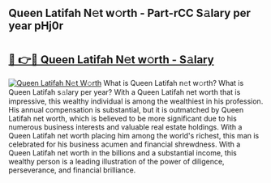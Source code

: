 ## Queen Latifah N𝚎t w𝚘rth - Part-rCC S𝚊lary per year pHj0r

# <h2><a href="http://gc20fo.nevu.top/?p=Queen+Latifah">🔗 👉🔴 Queen Latifah N𝚎t w𝚘rth - S𝚊lary</a></h2>

[![Queen Latifah N𝚎t W𝚘rth](https://i.imgur.com/Oavwk0R.jpeg)](http://gc20fo.nevu.top/?p=Queen+Latifah)
What is Queen Latifah n𝚎t w𝚘rth? What is Queen Latifah s𝚊lary per year?
With a Queen Latifah net worth that is impressive, this wealthy individual is among the wealthiest in his profession. His annual compensation is substantial, but it is outmatched by Queen Latifah net worth, which is believed to be more significant due to his numerous business interests and valuable real estate holdings. With a Queen Latifah net worth placing him among the world's richest, this man is celebrated for his business acumen and financial shrewdness. With a Queen Latifah net worth in the billions and a substantial income, this wealthy person is a leading illustration of the power of diligence, perseverance, and financial brilliance.
